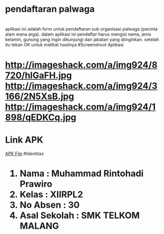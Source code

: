# pendaftaran palwaga<h1>
aplikasi ini adalah form untuk pendaftaran sub organisasi palwaga (pecinta alam wana arga). dalam aplikasi ini pendaftar harus mengisi nama, jenis kelamin, gunung yang ingin dikunjungi dan jabatan yang diinginkan. setelah itu tekan OK untuk melihat hasilnya
#Screenshoot Aplikasi<h1>
http://imageshack.com/a/img924/8720/hlGaFH.jpg
http://imageshack.com/a/img924/3166/2N5XsB.jpg
http://imageshack.com/a/img924/1898/qEDKCq.jpg
# Link APK
[APK File](https://drive.google.com/file/d/0Bw_b0_nwoW2jc3REeXRqRTlBVnc/view?usp=sharing)
#Identitas<h1>
1. Nama : Muhammad Rintohadi Prawiro
2. Kelas : XIIRPL2
3. No Absen : 30
4. Asal Sekolah : SMK TELKOM MALANG
